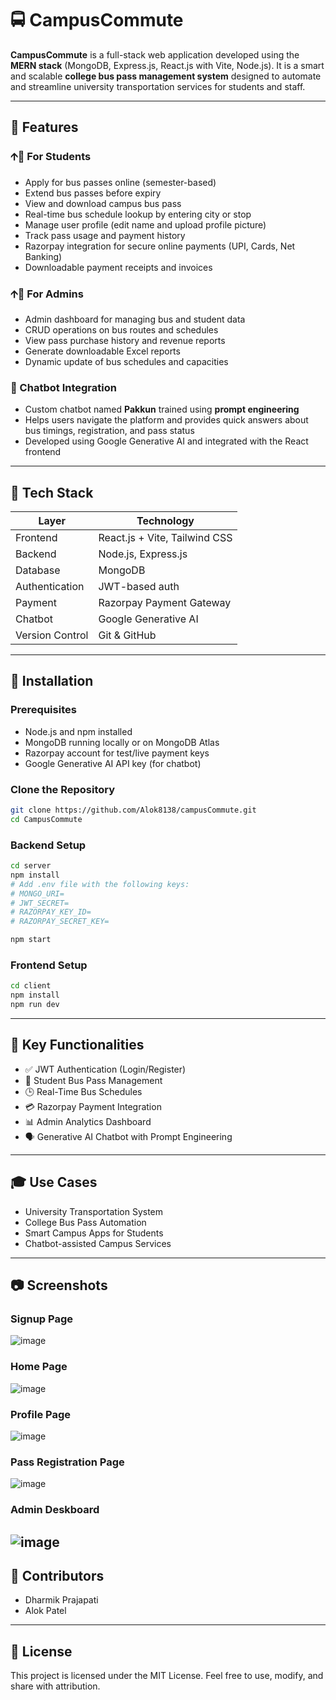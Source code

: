 # 🚍 CampusCommute

**CampusCommute** is a full-stack web application developed using the **MERN stack** (MongoDB, Express.js, React.js with Vite, Node.js). It is a smart and scalable **college bus pass management system** designed to automate and streamline university transportation services for students and staff.

---

## 🌟 Features

### 🡩‍🏫 For Students

- Apply for bus passes online (semester-based)
- Extend bus passes before expiry
- View and download campus bus pass
- Real-time bus schedule lookup by entering city or stop
- Manage user profile (edit name and upload profile picture)
- Track pass usage and payment history
- Razorpay integration for secure online payments (UPI, Cards, Net Banking)
- Downloadable payment receipts and invoices

### 🡩‍💼 For Admins

- Admin dashboard for managing bus and student data
- CRUD operations on bus routes and schedules
- View pass purchase history and revenue reports
- Generate downloadable Excel reports
- Dynamic update of bus schedules and capacities

### 🤖 Chatbot Integration

- Custom chatbot named **Pakkun** trained using **prompt engineering**
- Helps users navigate the platform and provides quick answers about bus timings, registration, and pass status
- Developed using Google Generative AI and integrated with the React frontend

---

## 🧰 Tech Stack

| Layer           | Technology                    |
| --------------- | ----------------------------- |
| Frontend        | React.js + Vite, Tailwind CSS |
| Backend         | Node.js, Express.js           |
| Database        | MongoDB                       |
| Authentication  | JWT-based auth                |
| Payment         | Razorpay Payment Gateway      |
| Chatbot         | Google Generative AI          |
| Version Control | Git & GitHub                  |

---

## 🔧 Installation

### Prerequisites

- Node.js and npm installed
- MongoDB running locally or on MongoDB Atlas
- Razorpay account for test/live payment keys
- Google Generative AI API key (for chatbot)

### Clone the Repository

```bash
git clone https://github.com/Alok8138/campusCommute.git
cd CampusCommute
```

### Backend Setup

```bash
cd server
npm install
# Add .env file with the following keys:
# MONGO_URI=
# JWT_SECRET=
# RAZORPAY_KEY_ID=
# RAZORPAY_SECRET_KEY=

npm start
```

### Frontend Setup

```bash
cd client
npm install
npm run dev
```

---

## 📌 Key Functionalities

- ✅ JWT Authentication (Login/Register)
- 🚌 Student Bus Pass Management
- 🕒 Real-Time Bus Schedules
- 💳 Razorpay Payment Integration
- 📊 Admin Analytics Dashboard
- 🗣️ Generative AI Chatbot with Prompt Engineering

---

## 🎓 Use Cases

- University Transportation System
- College Bus Pass Automation
- Smart Campus Apps for Students
- Chatbot-assisted Campus Services

---

## 📷 Screenshots

### Signup Page
![image](https://github.com/user-attachments/assets/2245694b-d8a7-4d5d-bdaa-0e4f35766ab3)

### Home Page
![image](https://github.com/user-attachments/assets/75c324ff-3980-494f-aa7d-d56a1ec99495)

### Profile Page
![image](https://github.com/user-attachments/assets/d3c4c580-de14-4da7-a1c0-c4593a3a3fcb)

### Pass Registration Page
![image](https://github.com/user-attachments/assets/937102b0-1892-42df-aa38-601c2a567af7)

### Admin Deskboard
![image](https://github.com/user-attachments/assets/0fafe15c-fd66-42e6-a358-9edad7bb9beb)
---

## 🤝 Contributors

- Dharmik Prajapati
- Alok Patel

---

## 📃 License

This project is licensed under the MIT License. Feel free to use, modify, and share with attribution.
